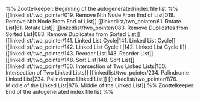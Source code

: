 %% Zoottelkeeper: Beginning of the autogenerated index file list  %%
 [[linkedlist/two_pointer/019. Remove Nth Node From End of List|019. Remove Nth Node From End of List]]
 [[linkedlist/two_pointer/61. Rotate List|61. Rotate List]]
 [[linkedlist/two_pointer/083. Remove Duplicates from Sorted List|083. Remove Duplicates from Sorted List]]
 [[linkedlist/two_pointer/141. Linked List Cycle|141. Linked List Cycle]]
 [[linkedlist/two_pointer/142. Linked List Cycle II|142. Linked List Cycle II]]
 [[linkedlist/two_pointer/143. Reorder List|143. Reorder List]]
 [[linkedlist/two_pointer/148. Sort List|148. Sort List]]
 [[linkedlist/two_pointer/160. Intersection of Two Linked Lists|160. Intersection of Two Linked Lists]]
 [[linkedlist/two_pointer/234. Palindrome Linked List|234. Palindrome Linked List]]
 [[linkedlist/two_pointer/876. Middle of the Linked List|876. Middle of the Linked List]]
%% Zoottelkeeper: End of the autogenerated index file list  %%
